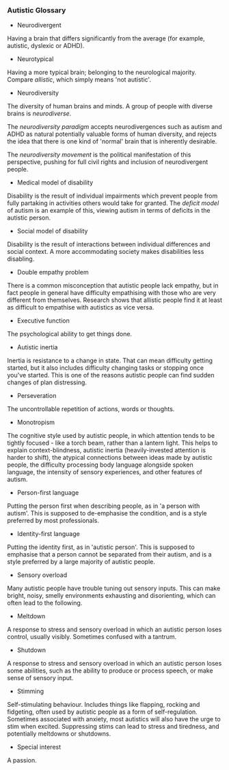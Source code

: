 ### Autistic Glossary

* Neurodivergent

Having a brain that differs significantly from the average (for example, autistic, dyslexic or ADHD).

* Neurotypical

Having a more typical brain; belonging to the neurological majority. Compare *allistic*, which simply means 'not autistic'.

* Neurodiversity

The diversity of human brains and minds. A group of people with diverse brains is *neurodiverse*.

The *neurodiversity paradigm* accepts neurodivergences such as autism and ADHD as natural potentially valuable forms of human diversity, and rejects the idea that there is one kind of 'normal' brain that is inherently desirable.

The *neurodiversity movement* is the political manifestation of this perspective, pushing for full civil rights and inclusion of neurodivergent people.

* Medical model of disability

Disability is the result of individual impairments which prevent people from fully partaking in activities others would take for granted. The *deficit model* of autism is an example of this, viewing autism in terms of deficits in the autistic person.

* Social model of disability

Disability is the result of interactions between individual differences and social context. A more accommodating society makes disabilities less disabling.

* Double empathy problem

There is a common misconception that autistic people lack empathy, but in fact people in general have difficulty empathising with those who are very different from themselves. Research shows that allistic people find it at least as difficult to empathise with autistics as vice versa. 

* Executive function

The psychological ability to get things done.

* Autistic inertia

Inertia is resistance to a change in state. That can mean difficulty getting started, but it also includes difficulty changing tasks or stopping once you've started. This is one of the reasons autistic people can find sudden changes of plan distressing.

* Perseveration

The uncontrollable repetition of actions, words or thoughts.

* Monotropism

The cognitive style used by autistic people, in which attention tends to be tightly focused - like a torch beam, rather than a lantern light. This helps to explain context-blindness, autistic inertia (heavily-invested attention is harder to shift), the atypical connections between ideas made by autistic people, the difficulty processing body language alongside spoken language, the intensity of sensory experiences, and other features of autism.

* Person-first language

Putting the person first when describing people, as in 'a person with autism'. This is supposed to de-emphasise the condition, and is a style preferred by most professionals.

* Identity-first language

Putting the identity first, as in 'autistic person'. This is supposed to emphasise that a person cannot be separated from their autism, and is a style preferred by a large majority of autistic people.

* Sensory overload

Many autistic people have trouble tuning out sensory inputs. This can make bright, noisy, smelly environments exhausting and disorienting, which can often lead to the following.

* Meltdown

A response to stress and sensory overload in which an autistic person loses control, usually visibly. Sometimes confused with a tantrum.

* Shutdown

A response to stress and sensory overload in which an autistic person loses some abilities, such as the ability to produce or process speech, or make sense of sensory input. 

* Stimming

Self-stimulating behaviour. Includes things like flapping, rocking and fidgeting, often used by autistic people as a form of self-regulation. Sometimes associated with anxiety, most autistics will also have the urge to stim when excited. Suppressing stims can lead to stress and tiredness, and potentially meltdowns or shutdowns.

* Special interest

A passion. 
